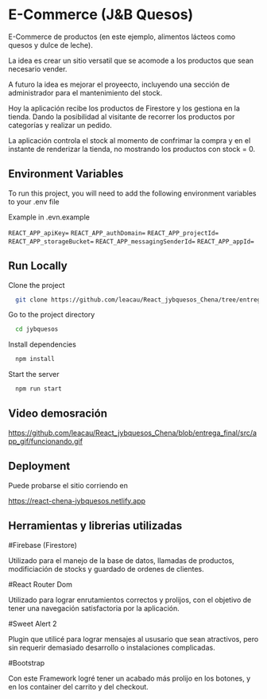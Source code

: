 
# E-Commerce (J&B Quesos)

E-Commerce de productos (en este ejemplo, alimentos lácteos como quesos y dulce de leche).

La idea es crear un sitio versatil que se acomode a los productos que sean necesario vender.

A futuro la idea es mejorar el proyeecto, incluyendo una sección de administrador para el mantenimiento del stock.

Hoy la aplicación recibe los productos de Firestore y los gestiona en la tienda. Dando la posibilidad al visitante de recorrer los productos por categorías y realizar un pedido.

La aplicación controla el stock al momento de confrimar la compra y en el instante de renderizar la tienda, no mostrando los productos con stock = 0.



## Environment Variables

To run this project, you will need to add the following environment variables to your .env file

Example in .evn.example

 `REACT_APP_apiKey=`
 `REACT_APP_authDomain=`
 `REACT_APP_projectId=`
 `REACT_APP_storageBucket=`
 `REACT_APP_messagingSenderId=`
 `REACT_APP_appId=`


## Run Locally

Clone the project

```bash
  git clone https://github.com/leacau/React_jybquesos_Chena/tree/entrega_final
```

Go to the project directory

```bash
  cd jybquesos
```

Install dependencies

```bash
  npm install
```

Start the server

```bash
  npm run start
```


## Video demosración

https://github.com/leacau/React_jybquesos_Chena/blob/entrega_final/src/app_gif/funcionando.gif



## Deployment

Puede probarse el sitio corriendo en

https://react-chena-jybquesos.netlify.app



## Herramientas y librerias utilizadas

#Firebase (Firestore)

Utilizado para el manejo de la base de datos, llamadas de productos, modificiación de stocks y guardado de ordenes de clientes.

#React Router Dom

Utilizado para lograr enrutamientos correctos y prolijos, con el objetivo de tener una navegación satisfactoria por la aplicación.

#Sweet Alert 2

Plugin que utilicé para lograr mensajes al ususario que sean atractivos, pero sin requerir demasiado desarrollo o instalaciones complicadas.

#Bootstrap

Con este Framework logré tener un acabado más prolijo en los botones, y en los container del carrito y del checkout.
